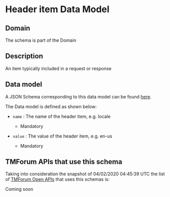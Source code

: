 # Header item Data Model

## Domain

The  schema is part of the  Domain

## Description

An item typically included in a request or response

## Data model

A JSON Schema corresponding to this data model can be found
[here](https://github.com/tmforum-rand/schemas/blob/candidates/Common/HeaderItem.schema.json).

The Data model is defined as shown below:
- `name` : The name of the header item, e.g. locale

  - Mandatory

- `value` : The value of the header item, e.g. en-us

  - Mandatory





## TMForum APIs that use this schema

Taking into consideration the snapshot of 04/02/2020 04:45:39 UTC the list of [TMForum Open APIs](https://www.tmforum.org/open-apis/) that uses this schemas is:

Coming soon